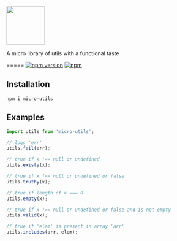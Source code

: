 <img src="http://imgh.us/utils_1.svg" height="100">

A micro library of utils with a functional taste


=====
[![npm version](https://badge.fury.io/js/micro-utils.svg)](https://badge.fury.io/js/vanilla-juice) [![npm](https://img.shields.io/npm/dt/micro-utils.svg?maxAge=2592000)]()



Installation
---

    npm i micro-utils


Examples
--------

```javascript
import utils from 'micro-utils';

// logs 'err'
utils.fail(err);

// true if x !== null or undefined
utils.existy(x);

// true if x !== null or undefined or false
utils.truthy(x);

// true if length of x === 0
utils.empty(x);

// true if x !== null or undefined or false and is not empty
utils.valid(x);

// true if 'elem' is present in array 'arr'
utils.includes(arr, elem);

```
